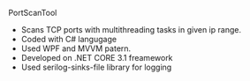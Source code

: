 PortScanTool

* Scans TCP ports with multithreading tasks in given ip range.
* Coded with C# langugage
* Used WPF and MVVM patern.
* Developed on .NET CORE 3.1 freamework
* Used serilog-sinks-file library for logging

